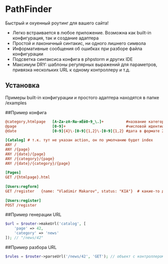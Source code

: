 PathFinder
==========

Быстрый и охуенный роутинг для вашего сайта!
- Легко встраивается в любое приложение. Возможна как built-in конфигурация, так и создание адаптера
- Простой и лаконичный синтакис, ни одного лишнего символа
- Информативные сообщения об ошибках при разборе файла конфигурации
- Подсветка синтаксиса конфига в phpstorm и других IDE
- Максимум DRY: шаблоны регулярных выражений для параметров, привязка нескольких URL к одному контроллеру и т.д.

## Установка

Примеры built-in конфигурации и простого адаптера находятся в папке /examples

##Пример конфига
```ini
@category,htmlpage   [A-Za-zА-Яа-яЁё0-9_\.]+          #название категории или страницы
@page                [0-9]+                           #числовой идентификатор
@date                [0-9]{4}\-[0-9]{1,2}\-[0-9]{1,2} #дата в формате 2012-12-12
  
[Catalog] # т.к. тут не указан action, он по умолчанию будет index
ANY /
ANY /{page}
ANY /{date}/{page}
ANY /{category}/{page}
ANY /{date}/{category}/{page}
  
[Pages]
GET /{htmlpage}.html
  
[Users:regform]
GET /register   {name: "Vladimir Makarov", status: "KIA"}  # какие-то дополнительные параметры
  
[Users:register]
POST /register
```

##Пример генерации URL
```php
$url = $router->makeUrl('catalog', [
	'page' => 42, 
	'category' => 'news'
]); // "/news/42"
```
##Пример разбора URL
```php
$rules = $router->parseUrl('/news/42', 'GET'); // объект с контроллером, действием и т.д. или NoRouteException
```
